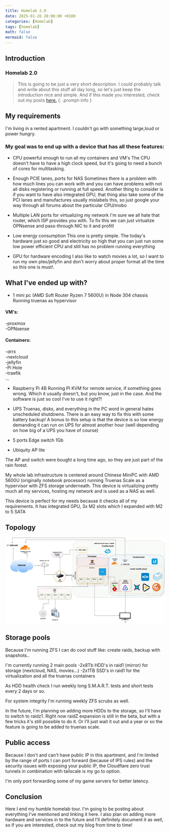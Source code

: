 ```yaml
---
title: Homelab 2.0
date: 2025-01-26 20:00:00 +0100
categories: [Homelab]
tags: [homelab]
math: false
mermaid: false
---
```


## Introduction
### Homelab 2.0
> This is going to be just a very short description. I could probably talk and write about this stuff all day long, so let's just keep the introduction nice and simple. And if this made you interested, check out my posts [here.](https://blog.thetechcorner.sk/)
{: .prompt-info }


## My requirements
I'm living in a rented apartment. I couldn't go with something large,loud or power hungry.


### My goal was to end up with a device that has all these features:
* CPU powerful enough to run all my containers and VM's
The CPU doesn't have to have a high clock speed, but it's going to need a bunch of cores for multitasking.

* Enough PCIE lanes, ports for NAS
Sometimes there is a problem with how much lines you can work with and you can have problems with not all disks registering or running at full speed.
Another thing to consider is if you want to have also integrated GPU, that thing also take some of the PCI lanes and manufactures usually mislabels this, so just google your way through all forums about the particular CPU/mobo

* Multiple LAN ports for virtualizing my network
I'm sure we all hate that router, which ISP provides you with. To fix this we can just virtualize OPNsense and pass-through NIC to it and profit!

* Low energy consumption
This one is pretty simple. The today's hardware just so good and electricity so high that you can just run some low power efficient CPU and still has no problem running everything

* GPU for hardware encoding
I also like to watch movies a lot, so I want to run my own plex/jellyfin and don't worry about proper format all the time so this one is must!.



## What I've ended up with?

* 1 mini pc (AMD Soft Router Ryzen 7 5600U) in Node 304 chassis
Running truenas as hypervisor
#### VM's:
-proxmox\
-OPNsense
#### Containers:
-*arrs*\
-nextcloud\
-jellyfin\
-Pi Hole\
-traefik\
...

* Raspberry Pi 4B
Running PI KVM for remote service, if something goes wrong. Which it usually doesn't, but you know, just in the case. And the software is just so cool I've to use it right?!

* UPS
Truenas, disks, and everything in the PC word in general hates unscheduled shutdowns. There is an easy way to fix this with some battery backup!
A bonus to this setup is that the device is so low energy demanding it can run on UPS for almost another hour (well depending on how big of a UPS you have of course)

* 5 ports Edge switch 1Gb
* Ubiquity AP lite

The AP and switch were bought a long time ago, so they are just part of the rain forest.



My whole lab infrastructure is centered around Chinese MiniPC with AMD 5600U (originally notebook processor) running Truenas Scale as a hypervisor with ZFS storage underneath.
This device is virtualizing pretty much all my services, hosting my network and is used as a NAS as well.


This device is perfect for my needs because it checks all of my requirements. It has integrated GPU, 3x M2 slots which I expanded with M2 to 5 SATA


## Topology

![img-description](/assets/img/topology2.jpg)



## Storage pools
Because I'm running ZFS I can do cool stuff like: create raids, backup with snapshots..

I'm currently running 2 main pools
-2x8Tb HDD's in raid1 (mirror) for storage (nextcloud, NAS, movies...)
-2x1TB SSD's in raid1 for the virtualization and all the truenas containers

As HDD health check I run weekly long S.M.A.R.T. tests and short tests every 2 days or so. 

For system integrity I'm running weekly ZFS scrubs as well.


In the future, I'm planning on adding more HDDs to the storage, so I'll have to switch to raidz1. Right now raidZ expansion is still in the beta, but with a few tricks it's still possible to do it. Or I'll just wait it out and a year or so the feature is going to be added to truenas scale.




## Public access
Because I don't and can't have public IP in this apartment, and I'm limited by the range of ports I can port forward (because of IPS rules) and the security issues with exposing your public IP, the Cloudflare zero trust tunnels in combination with tailscale is my go to option.

I'm only port forwarding some of my game servers for better latency.


## Conclusion
Here I end my humble homelab tour. I'm going to be posting about everything I've mentioned and linking it here. I also plan on adding more hardware and services in to the future and I'll definitely document it as well, so if you are interested, check out my blog from time to time!
